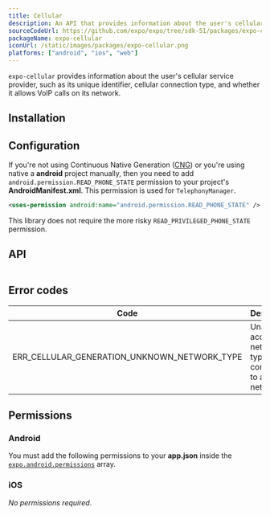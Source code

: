 ```yaml
---
title: Cellular
description: An API that provides information about the user's cellular service provider.
sourceCodeUrl: https://github.com/expo/expo/tree/sdk-51/packages/expo-cellular
packageName: expo-cellular
iconUrl: /static/images/packages/expo-cellular.png
platforms: ["android", "ios", "web"]
---
```


`expo-cellular` provides information about the user's cellular service provider, such as its unique identifier, cellular connection type, and whether it allows VoIP calls on its network.

## Installation

## Configuration

If you're not using Continuous Native Generation ([CNG](/workflow/continuous-native-generation/)) or you're using native a **android** project manually, then you need to add `android.permission.READ_PHONE_STATE` permission to your project's **AndroidManifest.xml**. This permission is used for `TelephonyManager`.

```xml android/app/src/main/AndroidManifest.xml
<uses-permission android:name="android.permission.READ_PHONE_STATE" />
```

This library does not require the more risky `READ_PRIVILEGED_PHONE_STATE` permission.

## API

```js

```

## Error codes

| Code                                         | Description                                                          |
| -------------------------------------------- | -------------------------------------------------------------------- |
| ERR_CELLULAR_GENERATION_UNKNOWN_NETWORK_TYPE | Unable to access network type or not connected to a cellular network |

## Permissions

### Android

You must add the following permissions to your **app.json** inside the [`expo.android.permissions`](../config/app/#permissions) array.

### iOS

_No permissions required_.